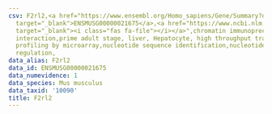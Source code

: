 ```yaml
---
csv: F2rl2,<a href="https://www.ensembl.org/Homo_sapiens/Gene/Summary?db=core;g=ENSMUSG00000021675"
  target="_blank">ENSMUSG00000021675</a>,<a href="https://www.ncbi.nlm.nih.gov/pubmed/23834426"
  target="_blank"><i class="fas fa-file"></i></a>",chromatin immunoprecipitation assay,direct
  interaction,prime adult stage, liver, Hepatocyte, high throughput transcription
  profiling by microarray,nucleotide sequence identification,nucleotide sequence identification,transcriptional
  regulation,
data_alias: F2rl2
data_id: ENSMUSG00000021675
data_numevidence: 1
data_species: Mus musculus
data_taxid: '10090'
title: F2rl2
---
```

